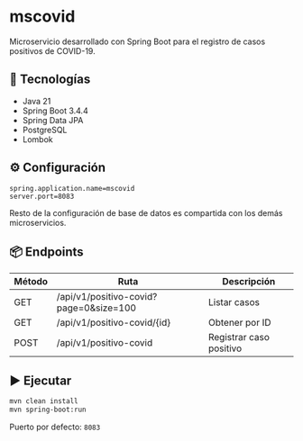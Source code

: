 # mscovid

Microservicio desarrollado con Spring Boot para el registro de casos positivos de COVID-19.

## 🚀 Tecnologías

- Java 21
- Spring Boot 3.4.4
- Spring Data JPA
- PostgreSQL
- Lombok

## ⚙️ Configuración

```properties
spring.application.name=mscovid
server.port=8083
```

Resto de la configuración de base de datos es compartida con los demás microservicios.

## 📦 Endpoints

| Método | Ruta                            | Descripción                     |
|--------|----------------------------------|---------------------------------|
| GET    | /api/v1/positivo-covid?page=0&size=100          | Listar casos                    |
| GET    | /api/v1/positivo-covid/{id}     | Obtener por ID                  |
| POST   | /api/v1/positivo-covid          | Registrar caso positivo         |

## ▶️ Ejecutar

```bash
mvn clean install
mvn spring-boot:run
```

Puerto por defecto: `8083`